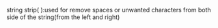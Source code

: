 string strip( ):used for remove spaces or unwanted characters from both side of the string(from the left and right)
